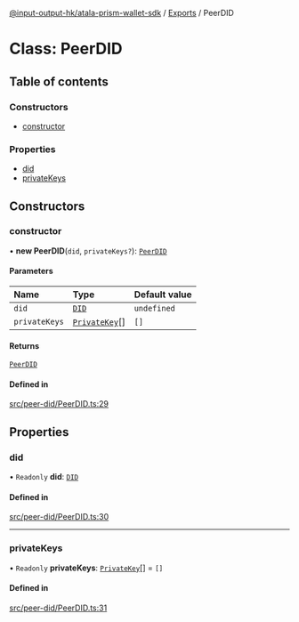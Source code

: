 [@input-output-hk/atala-prism-wallet-sdk](../README.md) / [Exports](../modules.md) / PeerDID

# Class: PeerDID

## Table of contents

### Constructors

- [constructor](PeerDID-1.md#constructor)

### Properties

- [did](PeerDID-1.md#did)
- [privateKeys](PeerDID-1.md#privatekeys)

## Constructors

### constructor

• **new PeerDID**(`did`, `privateKeys?`): [`PeerDID`](PeerDID-1.md)

#### Parameters

| Name | Type | Default value |
| :------ | :------ | :------ |
| `did` | [`DID`](Domain.DID.md) | `undefined` |
| `privateKeys` | [`PrivateKey`](../interfaces/PeerDID.PrivateKey.md)[] | `[]` |

#### Returns

[`PeerDID`](PeerDID-1.md)

#### Defined in

[src/peer-did/PeerDID.ts:29](https://github.com/input-output-hk/atala-prism-wallet-sdk-ts/blob/3f28060/src/peer-did/PeerDID.ts#L29)

## Properties

### did

• `Readonly` **did**: [`DID`](Domain.DID.md)

#### Defined in

[src/peer-did/PeerDID.ts:30](https://github.com/input-output-hk/atala-prism-wallet-sdk-ts/blob/3f28060/src/peer-did/PeerDID.ts#L30)

___

### privateKeys

• `Readonly` **privateKeys**: [`PrivateKey`](../interfaces/PeerDID.PrivateKey.md)[] = `[]`

#### Defined in

[src/peer-did/PeerDID.ts:31](https://github.com/input-output-hk/atala-prism-wallet-sdk-ts/blob/3f28060/src/peer-did/PeerDID.ts#L31)
